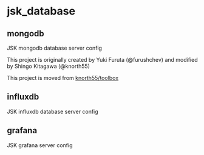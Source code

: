 # jsk_database

## mongodb

JSK mongodb database server config

This project is originally created by Yuki Furuta (@furushchev) and modified by Shingo Kitagawa (@knorth55)

This project is moved from [knorth55/toolbox](https://github.com/knorth55/toolbox.git)

## influxdb 

JSK influxdb database server config 

## grafana

JSK grafana server config
